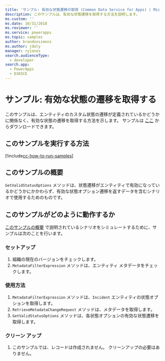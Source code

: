 ```yaml
---
title: 'サンプル: 有効な状態遷移の取得 (Common Data Service for Apps) | Microsoft Docs'
description: このサンプルは、有効な状態遷移を取得する方法を説明します。
ms.custom: ''
ms.date: 10/31/2018
ms.reviewer: ''
ms.service: powerapps
ms.topic: samples
author: brandonsimons
ms.author: jdaly
manager: ryjones
search.audienceType:
  - developer
search.app:
  - PowerApps
  - D365CE
---
```

# <a name="sample-retrieve-valid-status-transitions"></a>サンプル: 有効な状態の遷移を取得する

 このサンプルは、エンティティのカスタム状態の遷移が定義されているかどうかに関係なく、有効な状態の遷移を取得する方法を示します。 サンプルは [ここ](https://github.com/Microsoft/PowerApps-Samples/tree/master/cds/orgsvc/C%23/RetrieveValidTransitions) からダウンロードできます。
 
 ## <a name="how-to-run-this-sample"></a>このサンプルを実行する方法

[!include[cc-how-to-run-samples](../../includes/cc-how-to-run-samples.md)]


## <a name="what-this-sample-does"></a>このサンプルの概要

`GetValidStatusOptions` メソッドは、状態遷移がエンティティで有効になっているかどうかにかかわらず、有効な状態オプション遷移を返すデータを含むシナリオで使用するためのものです。
## <a name="how-this-sample-works"></a>このサンプルがどのように動作するか

[このサンプルの概要](#what-this-sample-does) で説明されているシナリオをシミュレートするために、サンプルは次のことを行います。

### <a name="setup"></a>セットアップ

1. 組織の現在のバージョンをチェックします。
1. `MetadataFilterExpression` メソッドは、エンティティ メタデータをチェックします。

### <a name="demonstrate"></a>使用方法
1. `MetadataFilterExpression` メソッドは、`Incident` エンティティの状態オプションを取得します。
1. `RetrieveMetadataChangeRequest` メソッドは、メタデータを取得します。
1. `GetValidStatusOptions` メソッドは、各状態オプションの有効な状態遷移を取得します。

### <a name="clean-up"></a>クリーン アップ

1. このサンプルでは、レコードは作成されません。 クリーンアップの必要はありません。
